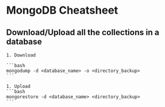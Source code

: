 # MongoDB Cheatsheet

## Download/Upload all the collections in a database
    
    1. Download
    
    ```bash
    mongodump -d <database_name> -o <directory_backup>
    ```

    1. Upload
    ```bash
    mongorestore -d <database_name> <directory_backup>
    ```
